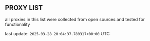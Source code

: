 ## PROXY LIST

all proxies in this list were collected from open sources and tested for functionality

last update: `2025-03-28 20:04:37.780317+00:00` UTC